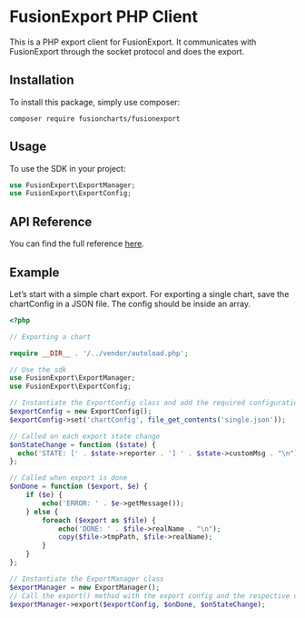 # FusionExport PHP Client

This is a PHP export client for FusionExport. It communicates with FusionExport through the socket protocol and does the export.

## Installation

To install this package, simply use composer:

```
composer require fusioncharts/fusionexport
```

## Usage

To use the SDK in your project:

```php
use FusionExport\ExportManager;
use FusionExport\ExportConfig;
```

## API Reference

You can find the full reference [here](https://www.fusioncharts.com/dev/exporting-charts/using-fusionexport/sdk-api-reference/php.html).

## Example

Let’s start with a simple chart export. For exporting a single chart, save the chartConfig in a JSON file. The config should be inside an array.

```php
<?php

// Exporting a chart

require __DIR__ . '/../vendor/autoload.php';

// Use the sdk
use FusionExport\ExportManager;
use FusionExport\ExportConfig;

// Instantiate the ExportConfig class and add the required configurations
$exportConfig = new ExportConfig();
$exportConfig->set('chartConfig', file_get_contents('single.json'));

// Called on each export state change
$onStateChange = function ($state) {
  echo('STATE: [' . $state->reporter . '] ' . $state->customMsg . "\n");
};

// Called when export is done
$onDone = function ($export, $e) {
    if ($e) {
        echo('ERROR: ' . $e->getMessage());
    } else {
        foreach ($export as $file) {
            echo('DONE: ' . $file->realName . "\n");
            copy($file->tmpPath, $file->realName);
        }
    }
};

// Instantiate the ExportManager class
$exportManager = new ExportManager();
// Call the export() method with the export config and the respective callbacks
$exportManager->export($exportConfig, $onDone, $onStateChange);

```
